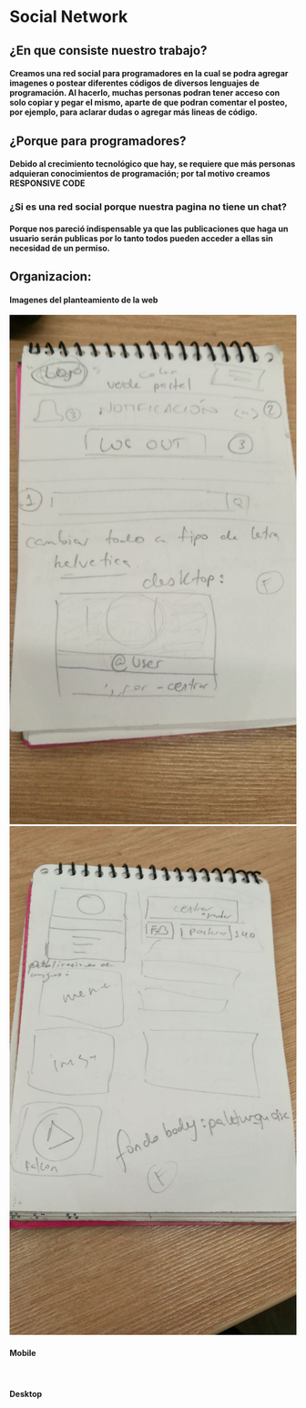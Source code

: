 # Social Network

## ¿En que consiste nuestro trabajo?

#### Creamos una red social para programadores en la cual se podra agregar imagenes o postear diferentes códigos de diversos lenguajes de programación. Al hacerlo, muchas personas podran tener acceso con solo copiar y pegar el mismo, aparte de que podran comentar el posteo, por ejemplo, para aclarar dudas o agregar más lineas de código.   

## ¿Porque para programadores?

#### Debido al crecimiento tecnológico que hay, se requiere que más personas adquieran conocimientos de programación; por tal motivo creamos RESPONSIVE CODE

### ¿Si es una red social porque nuestra pagina no tiene un chat?
#### Porque nos pareció indispensable ya que las publicaciones que haga un usuario serán publicas por lo tanto todos pueden acceder a ellas sin necesidad de un permiso.

## Organizacion:

#### Imagenes del planteamiento de la web
![plan1](assets/images/1.jpeg)
![plan2](assets/images/2.jpeg)
#### Mobile
![]()
![]()
![]()
![]()
![]()
![]()
#### Desktop
![]()
![]()
![]()
![]()
![]()